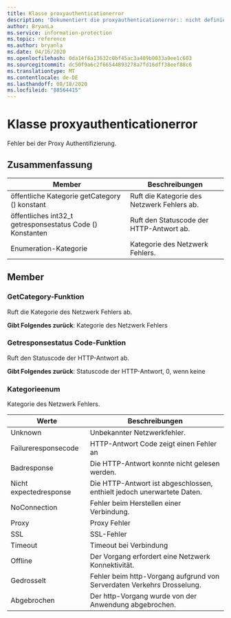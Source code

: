 ```yaml
---
title: Klasse proxyauthenticationerror
description: 'Dokumentiert die proxyauthenticationerror:: nicht definierte Klasse des Microsoft Information Protection (MIP) SDK.'
author: BryanLa
ms.service: information-protection
ms.topic: reference
ms.author: bryanla
ms.date: 04/16/2020
ms.openlocfilehash: 0da14f6a13632c0bf45ac3a409b0033a9ee1c603
ms.sourcegitcommit: dc50f9a6c2f66544893278a7fd16dff38eef88c6
ms.translationtype: MT
ms.contentlocale: de-DE
ms.lasthandoff: 08/18/2020
ms.locfileid: "88564415"
---
```

# <a name="class-proxyauthenticationerror"></a>Klasse proxyauthenticationerror 
Fehler bei der Proxy Authentifizierung.
  
## <a name="summary"></a>Zusammenfassung

| Member                                       | Beschreibungen
|-----------------------------------------------|---------------------------------------------
| öffentliche Kategorie getCategory () konstant           |  Ruft die Kategorie des Netzwerk Fehlers ab.
| öffentliches int32_t getresponsestatus Code () Konstanten  |  Ruft den Statuscode der HTTP-Antwort ab.
| Enumeration-Kategorie                                 |  Kategorie des Netzwerk Fehlers.
  
## <a name="members"></a>Member
  
### <a name="getcategory-function"></a>GetCategory-Funktion

Ruft die Kategorie des Netzwerk Fehlers ab.

**Gibt Folgendes zurück**: Kategorie des Netzwerk Fehlers
  
### <a name="getresponsestatuscode-function"></a>Getresponsestatus Code-Funktion

Ruft den Statuscode der HTTP-Antwort ab.

**Gibt Folgendes zurück**: Statuscode der HTTP-Antwort, 0, wenn keine
  
### <a name="category-enum"></a>Kategorieenum

Kategorie des Netzwerk Fehlers.

| Werte                   | Beschreibungen
|--------------------------|---------------------------------------------
| Unknown                  | Unbekannter Netzwerkfehler.
| Failureresponsecode      | HTTP-Antwort Code zeigt einen Fehler an
| Badresponse              | Die HTTP-Antwort konnte nicht gelesen werden.
| Nicht expectedresponse       | Die HTTP-Antwort ist abgeschlossen, enthielt jedoch unerwartete Daten.
| NoConnection             | Fehler beim Herstellen einer Verbindung.
| Proxy                    | Proxy Fehler
| SSL                      | SSL-Fehler
| Timeout                  | Timeout bei Verbindung
| Offline                  | Der Vorgang erfordert eine Netzwerk Konnektivität.
| Gedrosselt                | Fehler beim http-Vorgang aufgrund von Serverdaten Verkehrs Drosselung.
| Abgebrochen                | Der http-Vorgang wurde von der Anwendung abgebrochen.
